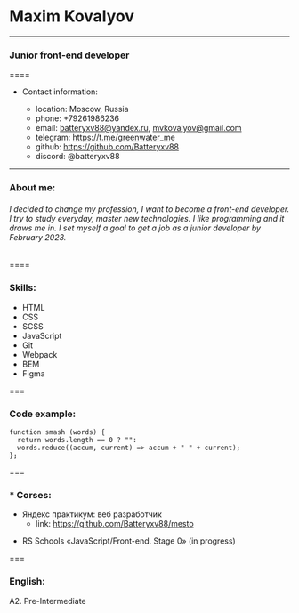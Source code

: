 # Maxim Kovalyov
**********
### Junior front-end developer
====

* Contact information:

  - location: Moscow, Russia
  - phone: +79261986236
  - email: batteryxv88@yandex.ru, mvkovalyov@gmail.com
  - telegram: https://t.me/greenwater_me
  - github: https://github.com/Batteryxv88
  - discord: @batteryxv88

**********

### About me:

###### I decided to change my profession, I want to become a front-end developer. I try to study everyday, master new technologies. I like programming and it draws me in. I set myself a goal to get a job as a junior developer by February 2023.
====

### Skills:

  - HTML
  - CSS
  - SCSS
  - JavaScript
  - Git
  - Webpack
  - BEM
  - Figma

===

### Code example:
```
function smash (words) {
  return words.length == 0 ? "":
  words.reduce((accum, current) => accum + " " + current);
};
```

===

###  * Corses:
  + Яндекс практикум: веб разработчик
    - link: https://github.com/Batteryxv88/mesto
  - RS Schools «JavaScript/Front-end. Stage 0» (in progress)

===

### English:

А2. Pre-Intermediate